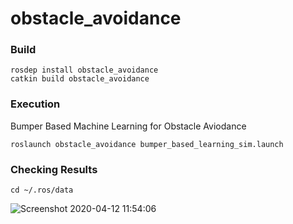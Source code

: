 # obstacle_avoidance

### Build

```
rosdep install obstacle_avoidance
catkin build obstacle_avoidance
```

### Execution

Bumper Based Machine Learning for Obstacle Aviodance
```
roslaunch obstacle_avoidance bumper_based_learning_sim.launch
```

### Checking Results

```
cd ~/.ros/data
```

![Screenshot 2020-04-12 11:54:06](https://user-images.githubusercontent.com/5755200/79059403-87a64600-7cb4-11ea-894c-1d5d825748a6.png)

